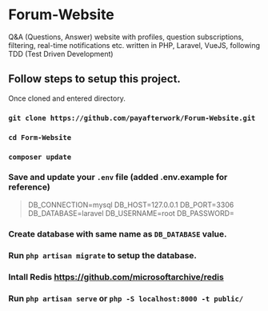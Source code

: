 # Forum-Website
Q&amp;A (Questions, Answer) website with profiles, question subscriptions, filtering, real-time notifications etc. written in PHP, Laravel, VueJS, following TDD (Test Driven Development) 


## Follow steps to setup this project. 

Once cloned and entered directory.

### `git clone https://github.com/payafterwork/Forum-Website.git`

### `cd Form-Website`

### `composer update`

### Save and update your `.env` file (added .env.example for reference)
 
> DB_CONNECTION=mysql
> DB_HOST=127.0.0.1
> DB_PORT=3306
> DB_DATABASE=laravel
> DB_USERNAME=root
> DB_PASSWORD=

### Create database with same name as `DB_DATABASE` value.

### Run `php artisan migrate` to setup the database.

### Intall Redis https://github.com/microsoftarchive/redis

### Run `php artisan serve` or  `php -S localhost:8000 -t public/`


